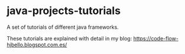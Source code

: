 # java-projects-tutorials
A set of tutorials of different java frameworks.

These tutorials are explained with detail in my blog:
https://code-flow-hjbello.blogspot.com.es/
